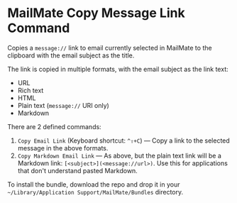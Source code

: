 # MailMate Copy Message Link Command #

Copies a `message://` link to email currently selected in MailMate to the clipboard with the email subject as the title.

The link is copied in multiple formats, with the email subject as the link text:

- URL
- Rich text
- HTML
- Plain text (`message://` URI only)
- Markdown

There are 2 defined commands:

1. `Copy Email Link` (Keyboard shortcut: `^⇧+C`) — Copy a link to the selected message in the above formats.
2. `Copy Markdown Email Link` — As above, but the plain text link will be a Markdown link: `[<subject>](<message://url>)`. Use this for applications that don't understand pasted Markdown.

To install the bundle, download the repo and drop it in your `~/Library/Application Support/MailMate/Bundles` directory.
